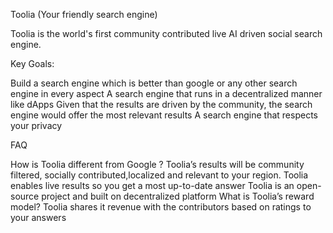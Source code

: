 Toolia
(Your friendly search engine)

Toolia is the world's first community contributed live AI driven social search engine. 

Key Goals:

Build a search engine which is better than google or any other search engine in every aspect
A search engine that runs in a decentralized manner like dApps
Given that the results are driven by the community, the search engine would offer the most relevant results
A search engine that respects your privacy

FAQ

How is Toolia different from Google ?
Toolia’s results will be community filtered, socially contributed,localized and relevant to your region.
Toolia enables live results so you get a most up-to-date answer
Toolia is an open-source project and built on decentralized platform
What is Toolia’s reward model?
Toolia shares it revenue with the contributors based on ratings to your answers

